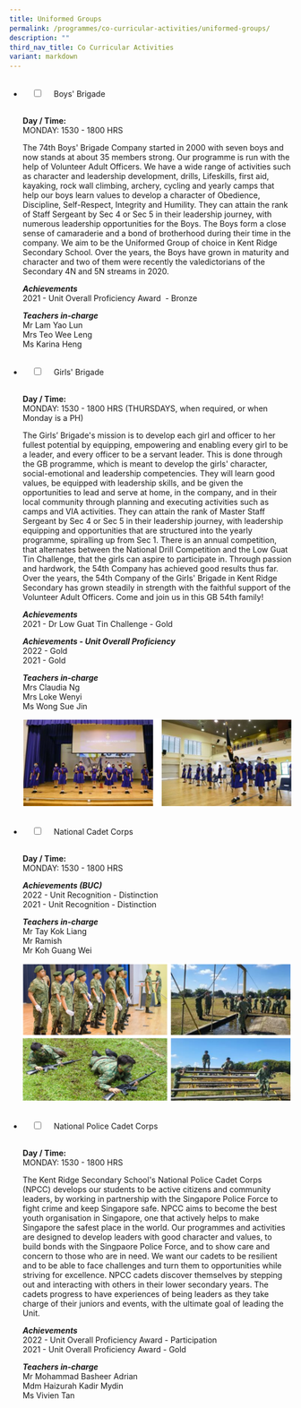 ```yaml
---
title: Uniformed Groups
permalink: /programmes/co-curricular-activities/uniformed-groups/
description: ""
third_nav_title: Co Curricular Activities
variant: markdown
---
```

<ul class="jekyllcodex_accordion">  
&nbsp;&nbsp;<li>  
&nbsp;&nbsp;&nbsp;&nbsp;<input type="checkbox" id="accordion1">  
&nbsp;&nbsp;&nbsp;&nbsp;<label for="accordion1">Boys' Brigade</label>  
&nbsp;&nbsp;&nbsp;&nbsp;<div>  
&nbsp;&nbsp;&nbsp;&nbsp;&nbsp;&nbsp;<p><strong>Day / Time:</strong><br>MONDAY: 1530 - 1800 HRS</p>
<p>The 74th Boys' Brigade Company started in 2000 with seven boys and now stands at about 35 members strong. Our programme is run with the help of Volunteer Adult Officers. We have a wide range of activities such as character and leadership development, drills, Lifeskills, first aid, kayaking, rock wall climbing, archery, cycling and yearly camps that help our boys learn values to develop a character of Obedience, Discipline, Self-Respect, Integrity and Humility. They can attain the rank of Staff Sergeant by Sec 4 or Sec 5 in their leadership journey, with numerous leadership opportunities for the Boys. The Boys form a close sense of camaraderie and a bond of brotherhood during their time in the company. We aim to be the Uniformed Group of choice in Kent Ridge Secondary School. Over the years, the Boys have grown in maturity and character and two of them were recently the valedictorians of the Secondary 4N and 5N streams in 2020.</p>
<p><strong><em>Achievements</em></strong><br>2021 - Unit Overall Proficiency Award&nbsp; - Bronze</p>
<p><strong><em>Teachers in-charge</em></strong><br>Mr Lam Yao Lun<br>Mrs Teo Wee Leng<br>Ms Karina Heng</p>  
&nbsp;&nbsp;&nbsp;&nbsp;</div>  
</li>  
<li>  
&nbsp;&nbsp;&nbsp;&nbsp;<input type="checkbox" id="accordion2">  
&nbsp;&nbsp;&nbsp;&nbsp;<label for="accordion2">Girls' Brigade</label>  
&nbsp;&nbsp;&nbsp;&nbsp;<div>  
&nbsp;&nbsp;&nbsp;&nbsp;&nbsp;&nbsp;<p><strong>Day / Time:</strong><br>MONDAY: 1530 - 1800 HRS (THURSDAYS, when required, or when Monday is a PH)</p>
<p>The Girls’ Brigade's mission is to develop each girl and officer to her fullest potential by equipping, empowering and enabling every girl to be a leader, and every officer to be a servant leader. This is done through the GB programme, which is meant to develop the girls' character, social-emotional and leadership competencies. They will learn good values, be equipped with leadership skills, and be given the opportunities to lead and serve at home, in the company, and in their local community through planning and executing activities such as camps and VIA activities. They can attain the rank of Master Staff Sergeant by Sec 4 or Sec 5 in their leadership journey, with leadership equipping and opportunities that are structured into the yearly programme, spiralling up from Sec 1. There is an annual competition, that alternates between the National Drill Competition and the Low Guat Tin Challenge, that the girls can aspire to participate in. Through passion and hardwork, the 54th Company has achieved good results thus far. Over the years, the 54th Company of the Girls' Brigade in Kent Ridge Secondary has grown steadily in strength with the faithful support of the Volunteer Adult Officers. Come and join us in this GB 54th family!</p>
<p><strong><em>Achievements</em></strong><br>2021 - Dr Low Guat Tin Challenge - Gold<br></p>
<p><strong><em>Achievements - Unit Overall Proficiency</em></strong><br>2022 - Gold<br>2021 - Gold<br></p>
<p><strong><em>Teachers in-charge</em></strong><br>Mrs Claudia Ng<br>Mrs Loke Wenyi<br>Ms Wong Sue Jin</p> 
<p><img src="/images/Girls'%20Brigade.png" alt="Girls' Brigade"></p>
&nbsp;&nbsp;&nbsp;&nbsp;</div>  
</li>  
<li>  
&nbsp;&nbsp;&nbsp;&nbsp;<input type="checkbox" id="accordion3">  
&nbsp;&nbsp;&nbsp;&nbsp;<label for="accordion3">National Cadet Corps</label>  
&nbsp;&nbsp;&nbsp;&nbsp;<div>  
&nbsp;&nbsp;&nbsp;&nbsp;&nbsp;&nbsp;<p><strong>Day / Time:</strong><br>MONDAY: 1530 - 1800 HRS</p>
<p></p>
<p><strong><em>Achievements (BUC)</em></strong><br>2022 - Unit Recognition - Distinction<br>2021 - Unit Recognition - Distinction</p>
<p><strong><em>Teachers in-charge</em></strong><br>Mr Tay Kok Liang<br>Mr Ramish<br>Mr Koh Guang Wei</p>
<p><img src="/images/NCC_new.png" alt="National Cadet Corps"></p>  
&nbsp;&nbsp;&nbsp;&nbsp;</div>  
</li>  
<li>  
&nbsp;&nbsp;&nbsp;&nbsp;<input type="checkbox" id="accordion4">  
&nbsp;&nbsp;&nbsp;&nbsp;<label for="accordion4">National Police Cadet Corps</label>  
&nbsp;&nbsp;&nbsp;&nbsp;<div>  
&nbsp;&nbsp;&nbsp;&nbsp;&nbsp;&nbsp;<p><strong>Day / Time:</strong><br>MONDAY: 1530 - 1800 HRS</p>
<p>The Kent Ridge Secondary School's National Police Cadet Corps (NPCC) develops our students to be active citizens and community leaders, by working in partnership with the Singapore Police Force to fight crime and keep Singapore safe. NPCC aims to become the best youth organisation in Singapore, one that actively helps to make Singapore the safest place in the world. Our programmes and activities are designed to develop leaders with good character and values, to build bonds with the Singpaore Police Force, and to show care and concern to those who are in need. We want our cadets to be resilient and to be able to face challenges and turn them to opportunities while striving for excellence. NPCC cadets discover themselves by stepping out and interacting with others in their lower secondary years. The cadets progress to have experiences of being leaders as they take charge of their juniors and events, with the ultimate goal of leading the Unit.</p>
<p><strong><em>Achievements</em></strong><br>2022 - Unit Overall Proficiency Award - Participation<br>2021 - Unit Overall Proficiency Award - Gold</p>
<p><strong><em>Teachers in-charge</em></strong><br>Mr Mohammad Basheer Adrian<br>Mdm Haizurah Kadir Mydin<br>Ms Vivien Tan</p>  
&nbsp;&nbsp;&nbsp;&nbsp;</div>  
</li>  
</ul>